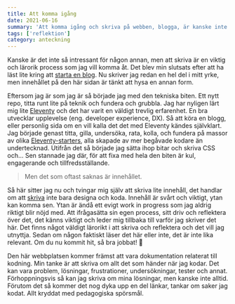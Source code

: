 ```yaml
---
title: Att komma igång
date: 2021-06-16
summary: 'Att komma igång och skriva på webben, blogga, är kanske inte det lättaste. Jag har funderat en del på ett varför. Varför ska jag skriva och varför skulle det vara intressant för någon annan.'
tags: ['reflektion']
category: anteckning
---
```


Kanske är det inte så intressant för någon annan, men att skriva är en viktig och lärorik process som jag vill komma åt. Det blev min slutsats efter att ha läst lite kring att [starta en blog](https://firstsiteguide.com/why-start-a-blog/). Nu skriver jag redan en hel del i mitt yrke, men innehållet på den här sidan är tänkt att hysa en annan form.

Eftersom jag är som jag är så började jag med den tekniska biten. Ett nytt repo, titta runt lite på teknik och fundera och grubbla.
Jag har nyligen lärt mig lite [Eleventy](https://11ty.dev) och det har varit en väldigt trevlig erfarenhet. En bra utvecklar upplevelse (eng. developer experience, DX). Så att köra en blogg, eller personlig sida om en vill kalla det det med Eleventy kändes självklart. Jag började genast titta, gilla, undersöka, rata, kolla, och fundera på massor av olika [Eleventy-starters](https://www.11ty.dev/docs/starter/), alla skapade av mer begåvade kodare än undertecknad. Utifrån det så började jag sätta ihop bitar och skriva CSS och... Sen stannade jag där, för att fixa med hela den biten är kul, engagerande och tillfredsställande.

> Men det som oftast saknas är innehållet.

Så här sitter jag nu och tvingar mig själv att skriva lite innehåll, det handlar om att [skriva](https://www.sarasoueidan.com/desk/just-write/) inte bara designa och koda. Innehåll är svårt och viktigt, ytan kan komma sen. Ytan är ändå ett evigt work in progress som jag aldrig riktigt blir nöjd med. Att ifrågasätta sin egen process, sitt driv och reflektera över det, det känns viktigt och leder mig tillbaka till varför jag skriver det här.
Det finns något väldigt lärorikt i att skriva och reflektera och det vill jag utnyttja. Sedan om någon faktiskt läser det här eller inte, det är inte lika relevant. Om du nu kommit hit, så bra jobbat! 🙂

Den här webbplatsen kommer främst att vara dokumentation relaterat till kodning. Min tanke är att skriva om allt det som händer när jag kodar. Det kan vara problem, lösningar, frustrationer, undersökningar, tester och annat. Förhoppningsvis så kan jag skriva om mina lösningar, men kanske inte alltid.
Förutom det så kommer det nog dyka upp en del länkar, tankar om saker jag kodat. Allt kryddat med pedagogiska spörsmål.
